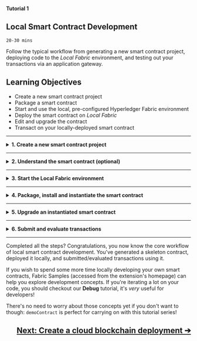 **Tutorial 1**
## **Local Smart Contract Development**
`20-30 mins`

Follow the typical workflow from generating a new smart contract project, deploying code to the _Local Fabric_ environment, and testing out your transactions via an application gateway.


## Learning Objectives

* Create a new smart contract project
* Package a smart contract
* Start and use the local, pre-configured Hyperledger Fabric environment
* Deploy the smart contract on _Local Fabric_
* Edit and upgrade the contract
* Transact on your locally-deployed smart contract

---
<details>
<summary><b>1. Create a new smart contract project</b></summary>

The extension can generate a smart contract skeleton in your chosen Hyperledger Fabric supported programming language. This means you start with a basic but useful smart contract rather than a blank-sheet.

For the purposes of this tutorial, we'll use TypeScript as the main example language. Java examples are also shown.

> In VS Code, every command can be executed from the Command Palette (press `Ctrl+Shift+P`, or `Cmd+Shift+P` on MacOS). All of this extension's commands start with `IBM Blockchain Platform:`. In the tutorial steps, we'll explain where to click in the UI, but look out for comment-boxes like this one if you want to know the Command Palette alternatives.

1. In the left sidebar, click on the __IBM Blockchain Platform__ icon (it looks like a square, and will probably be at the bottom of the set of icons if this was the latest extension you installed)

2. Mouse-over the `SMART CONTRACTS` panel, click the `...` menu, and select `Create New Project` from the dropdown.

   > Command Palette alternative: `Create New Project`

3. Choose a smart contract language. JavaScript, TypeScript, Java and Go are all available. This tutorial will be easiest to follow if you choose `TypeScript` or `Java` (please remember to expand the Java sections if you choose Java).

4. The extension will ask you if you want to name the asset in the generated contract. This will default to `MyAsset`, but you're welcome to change it.  What do you intend to use your blockchain for? This will determine what type of asset you create, update and read from the ledger: `Radish`? `Pineapple`? `Penguin`? Pick whatever you like! For this tutorial, we'll stick with `MyAsset`.

   > __Pro Tip:__ If you decide to change the name of your asset, remember to swap out `MyAsset` for whatever you named it in future steps!

5. Choose a location to save the project.  Click `Browse`, then click `New Folder`, and name the project what you want e.g. `demoContract`.

   > __Pro Tip:__ Avoid using spaces when naming the project!

6. Click `Create` and then select the new folder you just created and click `Save`.

7. Finally, select `Add to workspace` from the list of options.

The extension will generate you a skeleton contract based on your selected language and asset name. Once it's done, you can navigate to the __Explorer__ view (most-likely the top icon in the left sidebar, which looks like a "document" icon) and open the `src/my-asset-contract.ts` (alternatively, Java contracts are in `src/main/java` directory, but being a Java developer you might already have guessed that). Congratulations, you've got yourself a smart contract project.

</details>

---

<details>
<summary><b>2. Understand the smart contract (optional)</b></summary>

The generated smart contract code scaffold provides a good example of some common operations for interacting with data on a blockchain ledger. In this optional step, we'll take a look at the functions included in the generated contract and explain what they do. 

> __Pro Tip:__ This entire section is optional, so free to skip to step 3 if you want to hurry through the tutorial.

Notice the lines that start with `@Transaction` - these are functions that define your contract's transactions i.e. the things it allows you to do to interact with the ledger.

Skipping over the first one (`myAssetExists`), take a look at the `createMyAsset` function:

<details open="true">
<summary> Typescript </summary>

```typescript
    @Transaction()
    public async createMyAsset(ctx: Context, myAssetId: string, value: string): Promise<void> {
        const exists = await this.myAssetExists(ctx, myAssetId);
        if (exists) {
            throw new Error(`The my asset ${myAssetId} already exists`);
        }
        const myAsset = new MyAsset();
        myAsset.value = value;
        const buffer = Buffer.from(JSON.stringify(myAsset));
        await ctx.stub.putState(myAssetId, buffer);
    }
```
</details>
<details>
<summary> Java </summary>

```java
    @Transaction()
    public void createMyAsset(String myAssetId, String value) {
        Context ctx = getContext();
        boolean exists = myAssetExists(myAssetId);
        if (exists) {
            throw new RuntimeException("The asset "+myAssetId+" already exists");
        }
        MyAsset asset = new MyAsset();
        asset.setValue(value);
        ctx.putState(myAssetId, asset.toJSONString().getBytes(UTF_8));
    }
```
</details>


The empty brackets in `@Transaction()` tells us that this function is intended to change the contents of the ledger. Transactions like this are typically __submitted__ (as opposed to __evaluated__) - more on that later in this tutorial! The function is called `createMyAsset` and it takes `myAssetId` and a `value`, both of which are strings.  When this transaction is submitted, a new asset will be created, with key `myAssetId` and value `value`. For example if we were to create "001", "A juicy delicious pineapple", then when we later read the value of key `001`, we'll learn the value of that particular state is `A juicy delicious pineapple`.

Now, take a look at the next transaction:

<details open="true">
<summary> Typescript </summary>

```typescript
    @Transaction(false)
    @Returns('MyAsset')
    public async readMyAsset(ctx: Context, myAssetId: string): Promise<MyAsset> {
        const exists = await this.myAssetExists(ctx, myAssetId);
        if (!exists) {
            throw new Error(`The my asset ${myAssetId} does not exist`);
        }
        const buffer = await ctx.stub.getState(myAssetId);
        const myAsset = JSON.parse(buffer.toString()) as MyAsset;
        return myAsset;
    }
```
</details>
<details>
<summary> Java </summary>

```java
    @Transaction()
    public MyAsset readMyAsset(String myAssetId) {
        Context ctx = getContext();
        boolean exists = myAssetExists(myAssetId);
        if (!exists) {
            throw new RuntimeException("The asset "+myAssetId+" does not exist");
        }

        MyAsset newAsset = MyAsset.fromJSONString(new String(ctx.getState(myAssetId),UTF_8));
        return newAsset;
    }
```
</details>

This one starts with `@Transaction(false)` - the "false" means that this function is not typically intended to change the contents of the ledger. Transactions like this are typically __evaluated__. You'll often hear such transactions referred to as "queries".  As you can see, this function only takes `myAssetId`, and will return the value of the whatever state that key points to.

Take a look at the other transactions in the contract at your leisure, then when you're happy, let's move on to starting the Local Fabric environment...
</details>

---


<details>
<summary><b>3. Start the Local Fabric environment</b></summary>

The panel titled `FABRIC ENVIRONMENTS` (in the IBM Blockchain Platform view) allows you to operate a simple Hyperledger Fabric runtime using Docker on your local machine. Initially, it will be stopped, and you should see:

```
Local Fabric  ○ (click to start).
```

1. Click that message and the extension will start spinning up Docker containers for you. The message "Local Fabric runtime is starting..." will appear, with a loading spinner, and when the task is complete you will see a set of expandable/collapsible sections labelled `Smart Contracts`, `Channels`, `Nodes` and `Organizations`.

> Command Palette alternative: `Connect to a Fabric Environment`

That's all you need to do in this step, but before moving on let's learn a little more about what _Local Fabric_ comprises.  We won't go into _too_ much detail in this tutorial, but here are a few handy facts to know:

<!-- TO DO: Replace this with a link to the Fabric docs and a diagram perhaps?? -->

* The `Smart Contracts` section shows you the `Instantiated` and `Installed` contracts on this network. The next step in this tutorial will have us __install__ and __instantiate__ a smart contract from a package.
* Under `Channels` there is a single channel called `mychannel`. In order for a smart contract to be used, it must be __instantiated__ on a channel. This happens after we first __install__ the contract on peers.
* The `Nodes` section contains a single "peer" (`peer0.org1.example.com`). The naming follows Hyperledger Fabric conventions, and we can see from the "org1" part that this peer is owned by `Org1`.
* There is also a single Certificate Authority (CA) `ca.org1.example.com`, and a single orderer node `orderer.example.com`.
* There is an organization in this simple blockchain network called `Org1`. Recall that `Org1` owns the peer we saw in the `Nodes` section. A network with just a single peer-owning organization isn't very realistic for real-world use, as the whole point is to _share_ a ledger between _multiple_ organizations, but it's sufficient for local development purposes. Under `Organizations` you will see `Org1MSP`: this is Org1's `MSP ID`.
* You may find it useful to know that the following Docker containers are started on your local machine: Orderer, Certificate Authority, CouchDB, and Peer.

Now you've started up the local Fabric runtime, it's time to install and instantiate your smart contract...

</details>

---

<details>
<summary><b>4. Package, install and instantiate the smart contract</b></summary>

There are 3 necessary steps to go from a smart contract project (like the one we've generated in this tutorial) to a smart contract that's running on a blockchain network, ready to be interacted with. Those steps are:

1. Package the smart contract
2. Use the package to install the smart contract on Fabric peers
3. Instantiate the smart contract on a Fabric channel

Using this extension, developers can complete all 3 steps in a single action (on a simple environment like _Local Fabric_). Alternatively, you could perform each step individually - this is a little slower, but may help you understand the steps better. We'll _instantiate_ the contract using the "1-step method", then make a small change and _upgrade_ it using the "3-step method" - once you've tried both, you can pick which one you prefer to use going forward.

Here is how to package, install and instantiate from your open smart contract project:

1. In the `Fabric Environments` panel, look for `+ Instantiate` (it's under `Smart Contracts` > `Instantiated`) and click it.

2. You'll be asked to choose a smart contract to instantiate. Pick `demoContract` (it will have "Open Project" next to it).

3. If you're using Typescript, you will see `demoContract@0.0.1` appear in the `SMART CONTRACTS` panel, and then under `Smart Contracts` > `Installed` in the `FABRIC ENVIRONMENTS` panel. Your open project has been automatically packaged using the information in `package.json`, and installed on the only available peer (`peer0.org1.example.com`).

   > __Pro Tip:__ Some langauges, like Java, don't take their name and version info from a json file. As such, if you're using Java, you'll be asked to enter a name (e.g. `demoContract`) and then a version (e.g. `0.0.1`) for your Java package at the command-palette. Then, the package and install steps will complete.

4. Next, you'll be asked what function to call on instantiate. If you wanted to use a specific function as part of your instantiate, you could enter something here.  Our sample needs no such function, so hit `Enter` to skip this step.

5. You'll be asked if you want to provide a private data configuration file. For this tutorial just click `No`, in future tutorials you will learn more about this.

6. You'll be asked to choose a smart contract endorsement policy. For this tutorial, pick  `Default (single endorser, any org)`, in future tutorials you will learn more about how and why you would want to change this.

Instantiation will take a few moments - watch out for the success message and `demoContract@0.0.1` appearing in the `Smart Contracts` > `Instantiated` list to confirm it's worked!

> Command Palette alternative: `Instantiate Smart Contract`

</details>

---

<details>
<summary><b>5. Upgrade an instantiated smart contract</b></summary>

In a typical workflow you will only instantiate a given smart contract once. As you then make changes to the contract code, you'll want to update the version that's running on your network, replacing the old version. This is achieved by _upgrading_ a smart contract.

First, lets make a small change to the smart contract, so that we've got a new version to upgrade to...

### Edit the contract

1. Navigate to the __Explorer__ view (most-likely the top icon in the left sidebar, which looks like a "document" icon) and open the `src/my-asset-contract.ts` (alternatively, Java contracts are in `src/main/java` directory)

2. Find the `createMyAsset` function in the contract, and edit the error that is thrown when the asset already exists i.e. edit this...

   ```         
       if (exists) {
            throw new Error(`The my asset ${myAssetId} already exists`);
       }
   ```
   ...And replace it with something like this:
   ```         
       if (exists) {
            throw new Error(`The my asset ${myAssetId} could not be created because it already exists`);
       }
   ```
3. Save your changes to the contract file.

   > __Note:__ Java developers can stop here; TypeScript developers should make sure they also follow steps 4, 5 and 6 to update their version in `package.json`

4. Open the `package.json` file.

5. Edit the version number i.e. edit this...

   ```
         "version": "0.0.1",
   ```
   ...And replace it with this:
   ```
         "version": "0.0.2",
   ``` 

6. Save your changes to the package file.

We've now got an updated smart contract package. Let's use it to upgrade our existing smart contract, this time using the "3-step process" (the 3 steps are Package, Install, Upgrade - although it would also work if you were Instantiating the contract for the first time).

### Step 1: package

1. Mouse-over the `SMART CONTRACTS` panel, click the `...` menu, and select `Package Open Project` from the dropdown.

   > Command Palette alternative: `Package Open Project`

   If you're using Java, please enter a name and a version for this project. The name must be the same as the contract you want to upgrade, and the version number must be different. If you've been following our naming suggestions so far, `demoContract` and `0.0.2` would be perfect.

2. You should see a new package on the list: `demoContract@0.0.2`.

The package you just created can be installed onto any Hyperledger Fabric peer (running at the correct version). For example, you could right-click and choose "Export Package", then deploy it into a cloud environment using the IBM Blockchain Platform operational tooling console. We'll learn how to do this later: for now, we'll use it to upgrade the contract on our Local Fabric network, so there's no need to export your package just yet!

### Step two: install

In a real network, each of the organizations that will be endorsing transactions will install the smart contract on their own peers. Our basic local Fabric runtime only has a single peer-owning organization (`Org1`) with a single peer (`peer0.org1.example.com`) and a single channel (`mychannel`).

So, we only have to install the new version of the contract on that single peer, then we will be able to upgrade the instance in `mychannel`.
To do this...

1. In the `Fabric Environments` panel, look for `+ Install` (it's under `Smart Contracts` > `Installed`) and click it.

2. You'll be asked to choose a package to install. Pick `demoContract@0.0.2` (it will have "Packaged" written next to it).

You should see `demoContract@0.0.2` appear under the Smart Contracts > Installed list. (Note: v0.0.1 will still be there: multiple versions of the same contract can be _installed_, but you cannot have 2 contracts _instantiated_ with the same name. That's why we need to _upgrade_ our existing demoContract!)

   > Command Palette alternative: `Install Smart Contract`


### Step three: upgrade

We've got our contract installed on all (one) of the peers that participate in `mychannel` so we can go ahead and upgrade.

1. 1. In the `Fabric Environments` panel, look under `Smart Contracts` > `Installed` and find `demoContract@0.0.1`. Right-click it and select `Upgrade Smart Contract`.

   > Command Palette Alternative: `Upgrade Smart Contract`

2. You'll be asked to choose a smart contract to perform an upgrade with. Pick `demoContract@0.0.2` (it will have "installed" written next to it).

4. Next, you'll be asked what function to call on upgrade. If you wanted to use a specific function as part of your upgrade, you could enter something here.  Our sample needs no such function, so hit `Enter` to skip this step.

5. You'll be asked if you want to provide a private data configuration file. For this tutorial just click `No`, in future tutorials you will learn more about this.

6. You'll be asked to choose a smart contract endorsement policy. For this tutorial, pick  `Default (single endorser, any org)`, in future tutorials you will learn more about how and why you would want to change this.

Upgrade will take a while longer than install - watch out for the success message and `demoContract@0.0.2` appearing in the `Smart Contracts` > `Instantiated` list to confirm it's worked!

Note that the old version `demoContract@0.0.1` is _replaced_ with `demoContract@0.0.2`: the contract has been upgraded to the new version.

</details>

</details>

---

<details>
<summary><b>6. Submit and evaluate transactions</b></summary>

Fabric gateways are connections to peers participating in Hyperledger Fabric networks, which can be used by client applications to submit transactions. When you started the local runtime in `LOCAL FABRIC OPS`, a gateway was automatically created for you also. You'll find it under `FABRIC GATEWAYS`, and it's called `Local Fabric`.

To _use_ a gateway, you also need an identity valid for transacting on the network in question. Again, for the local Fabric runtime, this has already been set up for you!  Observe that under `FABRIC WALLETS` there is a wallet called `Local Fabric Wallet  `, which contains an ID called `admin`. If you hover your mouse over `Local Fabric` in the `FABRIC GATEWAYS` panel, you will see that it tells you "Associated wallet: Local Fabric Wallet".

So, you've got a Gateway, and an associated wallet with a single identity in it - this means the Gateway is ready to be used!

1. Click on `Local Fabric` (under `FABRIC GATEWAYS`) to connect via this gateway. You will now see `Connected via gateway: Local Fabric, Using ID: admin` and a collapsed section labelled  `Channels`.

2. Expand `Channels`, then expand `mychannel` and `demoContract@0.0.2`. You will see a list of all the transactions that were defined in your smart contract.

3. First, we will create an asset.  Right-click on createMyAsset and select `Submit Transaction`. You will be asked to provide arguments for the transaction: try `["001", "a juicy delicious asset"]` (or whatever key and value you like, but make sure you remember the key you use!).

   > Pro Tip: Arguments are submitted as JSON, so make sure you type the inputs exactly as shown, so that you're submitting an array of 2 strings as required by this transaction!

   > Command Palette alternative: Submit Transaction

4. You will then be asked to set the transient data for the transaction. Don't worry about that for now we will cover it in a later tutorial. For now just hit Enter.

   Success: there is now a juicy, delicious asset on our ledger!

5. Next, submit updateMyAsset in a similar way. This time, for the arguments, provide the same key and a different value e.g. `["001", "a tremendously delicious asset"]`. So, now the value of key 001 on our ledger should be "a tremendously delicious asset". Lets check that by reading the value back...

6. `readMyAsset` is for reading from rather than writing to the ledger, so this time select `Evaluate Transaction`. Enter `["001"]` (or whatever you set your key to) as the argument. You should see the following in the output console:

   ```
   [SUCCESS] Returned value from readMyAsset: {"value":"a tremendously delicious asset"}
   ```
   > Command Palette alternative: `Evaluate Transaction`

You've proven you can submit and evaluate transactions to update and read your ledger!

</details>

---

Completed all the steps? Congratulations, you now know the core workflow of local smart contract development. You've generated a skeleton contract, deployed it locally, and submitted/evaluated transactions using it.

If you wish to spend some more time locally developing your own smart contracts, Fabric Samples (accessed from the extension's homepage) can help you explore development concepts. If you're iterating a lot on your code, you should checkout our __Debug__ tutorial, it's _very_ useful for developers!

There's no need to worry about those concepts yet if you don't want to though: `demoContract` is perfect for carrying on with this tutorial series!

<a href='./cloud-setup.md'><h2 align='right'><b> Next: Create a cloud blockchain deployment ➔ </h2></b></a>
